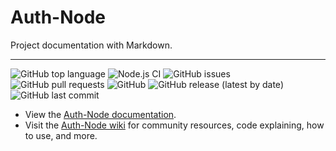 # Auth-Node

Project documentation with Markdown.

---

![GitHub top language](https://img.shields.io/github/languages/top/luizsfer/auth-node?style=flat-square)
![Node.js CI](https://github.com/luizsfer/auth-node/workflows/Node.js%20CI/badge.svg?branch=master)
![GitHub issues](https://img.shields.io/github/issues/luizsfer/auth-node?style=flat-square)
![GitHub pull requests](https://img.shields.io/github/issues-pr/luizsfer/auth-node?style=flat-square)
![GitHub](https://img.shields.io/github/license/luizsfer/auth-node?style=flat-square)
![GitHub release (latest by date)](https://img.shields.io/github/v/release/luizsfer/auth-node?style=flat-square)
![GitHub last commit](https://img.shields.io/github/last-commit/luizsfer/auth-node?style=flat-square)

- View the [Auth-Node documentation](https://github.com/luizsfer/auth-node/wiki/Documentation).
- Visit the [Auth-Node wiki](https://github.com/luizsfer/auth-node/wiki) for community
  resources, code explaining, how to use, and more.
